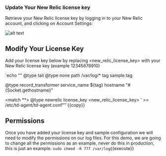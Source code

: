 ### Update Your New Relic license key
Retrieve your New Relic license key by logging in to your New Relic account, and clicking on Account Settings:

![alt text](https://raw.githubusercontent.com/polfliet/katacoda-scenarios/master/nr-logs/screenshots/nrlicense.gif?raw=true "License key")

## Modify Your License Key
Add your license key below by replacing <new_relic_license_key> with your New Relic license key (example 12345678910)

`echo ""<source>
  @type tail
  <parse>
    @type none
  </parse>
  path /var/log/*
  tag sample.tag
</source>

<filter sample.tag>
  @type record_transformer
  <record>
    service_name ${tag}
    hostname "#{Socket.gethostname}"
  </record>
</filter>

<match **>
  @type newrelic
  license_key <new_relic_license_key>
</match>' >> /etc/td-agent/td-agent.conf""`{{copy}}


## Permissions
Once you have added your license key and sample configuration we will need to modify the permissions on our log files. For this demo, we are going to change all the permissions as an example, never do this in production, this is just an example.
`sudo chmod -R 777 /var/log`{{execute}}
